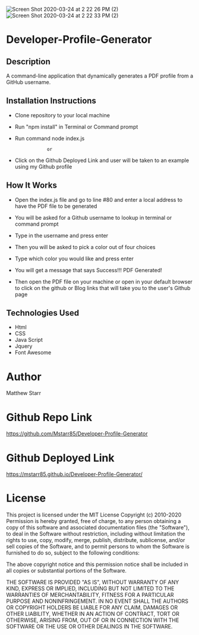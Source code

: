 ![Screen Shot 2020-03-24 at 2 22 26 PM (2)](https://user-images.githubusercontent.com/53281244/77462838-0e18e780-6ddb-11ea-9ac1-5c0faf181fbf.png)
![Screen Shot 2020-03-24 at 2 22 33 PM (2)](https://user-images.githubusercontent.com/53281244/77462850-1113d800-6ddb-11ea-9a20-e691bd8cf78e.png)

# Developer-Profile-Generator

## Description

A command-line application that dynamically generates a PDF profile from a GitHub username.

## Installation Instructions

 * Clone repository to your local machine
 
 * Run "npm install" in Terminal or Command prompt
 
 * Run command node index.js
 
                   or
                   
 * Click on the Github Deployed Link and user will be taken to an example using my Github profile

## How It Works 

 * Open the index.js file and go to line #80 and enter a local address to have the PDF file to be generated
 
 * You will be asked for a Github username to lookup in terminal or command prompt
 
 * Type in the username and press enter 
 
 * Then you will be asked to pick a color out of four choices
 
 * Type which color you would like and press enter
 
 * You will get a message that says Success!!! PDF Generated!
 
 * Then open the PDF file on your machine or open in your default browser to click on the github or Blog links that will take    you to the user's Github page

## Technologies Used 
 
 * Html
 * CSS
 * Java Script 
 * Jquery
 * Font Awesome

# Author

Matthew Starr

# Github Repo Link

https://github.com/Mstarr85/Developer-Profile-Generator

# Github Deployed Link

https://mstarr85.github.io/Developer-Profile-Generator/


# License

This project is licensed under the MIT License Copyright (c) 2010-2020
Permission is hereby granted, free of charge, to any person obtaining a copy
of this software and associated documentation files (the "Software"), to deal
in the Software without restriction, including without limitation the rights
to use, copy, modify, merge, publish, distribute, sublicense, and/or sell
copies of the Software, and to permit persons to whom the Software is
furnished to do so, subject to the following conditions:

The above copyright notice and this permission notice shall be included in
all copies or substantial portions of the Software.

THE SOFTWARE IS PROVIDED "AS IS", WITHOUT WARRANTY OF ANY KIND, EXPRESS OR
IMPLIED, INCLUDING BUT NOT LIMITED TO THE WARRANTIES OF MERCHANTABILITY,
FITNESS FOR A PARTICULAR PURPOSE AND NONINFRINGEMENT. IN NO EVENT SHALL THE
AUTHORS OR COPYRIGHT HOLDERS BE LIABLE FOR ANY CLAIM, DAMAGES OR OTHER
LIABILITY, WHETHER IN AN ACTION OF CONTRACT, TORT OR OTHERWISE, ARISING FROM,
OUT OF OR IN CONNECTION WITH THE SOFTWARE OR THE USE OR OTHER DEALINGS IN
THE SOFTWARE.





    
